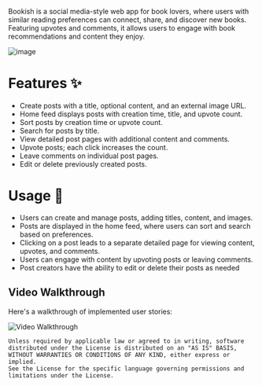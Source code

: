  
Bookish is a social media-style web app for book lovers, where users with similar reading preferences can connect, share, and discover new books. Featuring upvotes and comments, it allows users to engage with book recommendations and content they enjoy.

![image](https://github.com/user-attachments/assets/62488bcd-a876-4786-a650-fbadef7812db)

# Features ✨

- Create posts with a title, optional content, and an external image URL.
- Home feed displays posts with creation time, title, and upvote count.
- Sort posts by creation time or upvote count.
- Search for posts by title.
- View detailed post pages with additional content and comments.
- Upvote posts; each click increases the count.
- Leave comments on individual post pages.
- Edit or delete previously created posts.

# Usage 📖

- Users can create and manage posts, adding titles, content, and images.
- Posts are displayed in the home feed, where users can sort and search based on preferences.
- Clicking on a post leads to a separate detailed page for viewing content, upvotes, and comments.
- Users can engage with content by upvoting posts or leaving comments.
- Post creators have the ability to edit or delete their posts as needed


## Video Walkthrough

Here's a walkthrough of implemented user stories:

<img src='[http://i.imgur.com/link/to/your/gif/file.gif](https://github.com/EdlawitGide/Bookish/blob/867bd628f8c828f728fe791941104f7027b1dda9/Bookish.gif)' title='Video Walkthrough' width='' alt='Video Walkthrough' />


    Unless required by applicable law or agreed to in writing, software
    distributed under the License is distributed on an "AS IS" BASIS,
    WITHOUT WARRANTIES OR CONDITIONS OF ANY KIND, either express or implied.
    See the License for the specific language governing permissions and
    limitations under the License.
